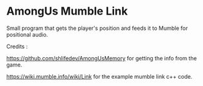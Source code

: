 # AmongUs Mumble Link

Small program that gets the player's position and feeds it to Mumble for positional audio.

Credits : 

https://github.com/shlifedev/AmongUsMemory for getting the info from the game.

https://wiki.mumble.info/wiki/Link for the example mumble link c++ code.

